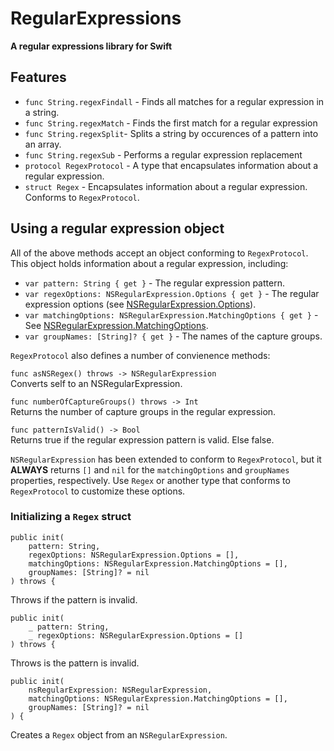 # RegularExpressions

**A regular expressions library for Swift**

## Features

- `func String.regexFindall` - Finds all matches for a regular expression in a string.
- `func String.regexMatch` - Finds the first match for a regular expression
- `func String.regexSplit`- Splits a string by occurences of a pattern into an array.
- `func String.regexSub` - Performs a regular expression replacement
- `protocol RegexProtocol` - A type that encapsulates information about a regular expression.
- `struct Regex` - Encapsulates information about a regular expression. Conforms to `RegexProtocol`.

## Using a regular expression object

All of the above methods accept an object conforming to `RegexProtocol`. This object holds information about a regular expression, including:
- `var pattern: String { get }` - The regular expression pattern.
- `var regexOptions: NSRegularExpression.Options { get }` - The regular expression options (see [NSRegularExpression.Options](https://developer.apple.com/documentation/foundation/nsregularexpression/options)).
- `var matchingOptions: NSRegularExpression.MatchingOptions { get }` - See [NSRegularExpression.MatchingOptions](https://developer.apple.com/documentation/foundation/nsregularexpression/matchingoptions).
- `var groupNames: [String]? { get }` - The names of the capture groups.

`RegexProtocol` also defines a number of convienence methods:

`func asNSRegex() throws -> NSRegularExpression`  
Converts self to an NSRegularExpression.

`func numberOfCaptureGroups() throws -> Int`  
Returns the number of capture groups in the regular expression.

`func patternIsValid() -> Bool`  
Returns true if the regular expression pattern is valid. Else false.

`NSRegularExpression` has been extended to conform to `RegexProtocol`, but it **ALWAYS** returns `[]` and `nil` for the `matchingOptions` and `groupNames` properties, respectively. Use `Regex` or another type that conforms to `RegexProtocol` to customize these options.

### Initializing a `Regex` struct
```
public init(
    pattern: String,
    regexOptions: NSRegularExpression.Options = [],
    matchingOptions: NSRegularExpression.MatchingOptions = [],
    groupNames: [String]? = nil
) throws {
```
Throws if the pattern is invalid.
```
public init(
    _ pattern: String,
    _ regexOptions: NSRegularExpression.Options = []
) throws {
```
Throws is the pattern is invalid.
```
public init(
    nsRegularExpression: NSRegularExpression,
    matchingOptions: NSRegularExpression.MatchingOptions = [],
    groupNames: [String]? = nil
) {
```
Creates a `Regex` object from an `NSRegularExpression`.
